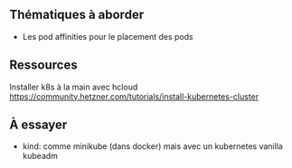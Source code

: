 

## Thématiques à aborder

- Les pod affinities pour le placement des pods



## Ressources

Installer k8s à la main avec hcloud
https://community.hetzner.com/tutorials/install-kubernetes-cluster


## À essayer

- kind: comme minikube (dans docker) mais avec un kubernetes vanilla kubeadm